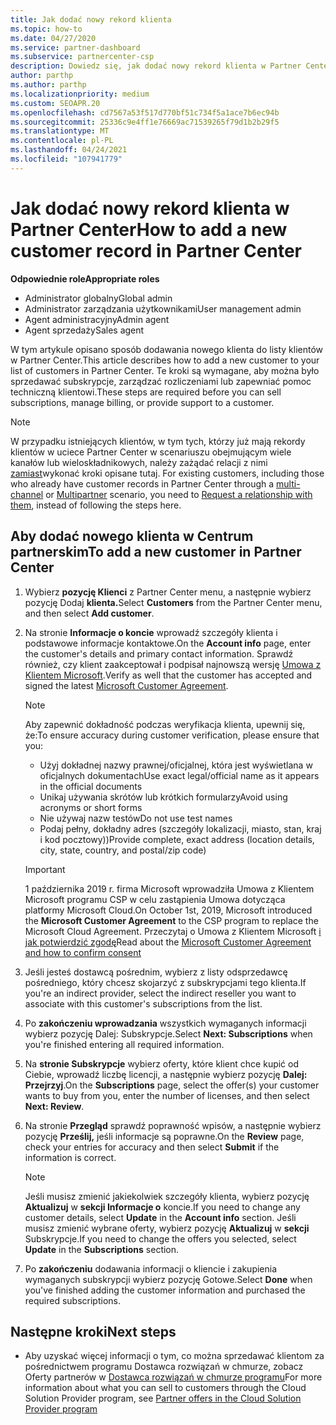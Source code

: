 ```yaml
---
title: Jak dodać nowy rekord klienta
ms.topic: how-to
ms.date: 04/27/2020
ms.service: partner-dashboard
ms.subservice: partnercenter-csp
description: Dowiedz się, jak dodać nowy rekord klienta w Partner Center. Następnie możesz sprzedawać subskrypcje klientów, zarządzać rozliczeniami lub zapewniać pomoc techniczną dla klientów.
author: parthp
ms.author: parthp
ms.localizationpriority: medium
ms.custom: SEOAPR.20
ms.openlocfilehash: cd7567a53f517d770bf51c734f5a1ace7b6ec94b
ms.sourcegitcommit: 25336c9e4ff1e76669ac71539265f79d1b2b29f5
ms.translationtype: MT
ms.contentlocale: pl-PL
ms.lasthandoff: 04/24/2021
ms.locfileid: "107941779"
---
```

# <a name="how-to-add-a-new-customer-record-in-partner-center"></a><span data-ttu-id="e9dfa-104">Jak dodać nowy rekord klienta w Partner Center</span><span class="sxs-lookup"><span data-stu-id="e9dfa-104">How to add a new customer record in Partner Center</span></span>

<span data-ttu-id="e9dfa-105">**Odpowiednie role**</span><span class="sxs-lookup"><span data-stu-id="e9dfa-105">**Appropriate roles**</span></span>

- <span data-ttu-id="e9dfa-106">Administrator globalny</span><span class="sxs-lookup"><span data-stu-id="e9dfa-106">Global admin</span></span>
- <span data-ttu-id="e9dfa-107">Administrator zarządzania użytkownikami</span><span class="sxs-lookup"><span data-stu-id="e9dfa-107">User management admin</span></span>
- <span data-ttu-id="e9dfa-108">Agent administracyjny</span><span class="sxs-lookup"><span data-stu-id="e9dfa-108">Admin agent</span></span>
- <span data-ttu-id="e9dfa-109">Agent sprzedaży</span><span class="sxs-lookup"><span data-stu-id="e9dfa-109">Sales agent</span></span>

<span data-ttu-id="e9dfa-110">W tym artykule opisano sposób dodawania nowego klienta do listy klientów w Partner Center.</span><span class="sxs-lookup"><span data-stu-id="e9dfa-110">This article describes how to add a new customer to your list of customers in Partner Center.</span></span> <span data-ttu-id="e9dfa-111">Te kroki są wymagane, aby można było sprzedawać subskrypcje, zarządzać rozliczeniami lub zapewniać pomoc techniczną klientowi.</span><span class="sxs-lookup"><span data-stu-id="e9dfa-111">These steps are required before you can sell subscriptions, manage billing, or provide support to a customer.</span></span>

>[!NOTE]
><span data-ttu-id="e9dfa-112">W przypadku istniejących klientów, w tym tych, którzy [](multichannel.md) już mają rekordy klientów w uciece Partner Center w scenariuszu obejmującym wiele kanałów lub wieloskładnikowych, należy zażądać relacji z nimi [zamiast](request-a-relationship-with-a-customer.md)wykonać kroki opisane tutaj. [](multipartner.md)</span><span class="sxs-lookup"><span data-stu-id="e9dfa-112">For existing customers, including those who already have customer records in Partner Center through a [multi-channel](multichannel.md) or [Multipartner](multipartner.md) scenario, you need to [Request a relationship with them](request-a-relationship-with-a-customer.md), instead of following the steps here.</span></span>

## <a name="to-add-a-new-customer-in-partner-center"></a><span data-ttu-id="e9dfa-113">Aby dodać nowego klienta w Centrum partnerskim</span><span class="sxs-lookup"><span data-stu-id="e9dfa-113">To add a new customer in Partner Center</span></span>

1. <span data-ttu-id="e9dfa-114">Wybierz **pozycję Klienci** z Partner Center menu, a następnie wybierz pozycję Dodaj **klienta.**</span><span class="sxs-lookup"><span data-stu-id="e9dfa-114">Select **Customers** from the Partner Center menu, and then select **Add customer**.</span></span>

2. <span data-ttu-id="e9dfa-115">Na stronie **Informacje o koncie** wprowadź szczegóły klienta i podstawowe informacje kontaktowe.</span><span class="sxs-lookup"><span data-stu-id="e9dfa-115">On the **Account info** page, enter the customer's details and primary contact information.</span></span> <span data-ttu-id="e9dfa-116">Sprawdź również, czy klient zaakceptował i podpisał najnowszą wersję [Umowa z Klientem Microsoft](agreements.md).</span><span class="sxs-lookup"><span data-stu-id="e9dfa-116">Verify as well that the customer has accepted and signed the latest [Microsoft Customer Agreement](agreements.md).</span></span>

   >[!NOTE]
   >
   ><span data-ttu-id="e9dfa-117">Aby zapewnić dokładność podczas weryfikacja klienta, upewnij się, że:</span><span class="sxs-lookup"><span data-stu-id="e9dfa-117">To ensure accuracy during customer verification, please ensure that you:</span></span>
   >
   >- <span data-ttu-id="e9dfa-118">Użyj dokładnej nazwy prawnej/oficjalnej, która jest wyświetlana w oficjalnych dokumentach</span><span class="sxs-lookup"><span data-stu-id="e9dfa-118">Use exact legal/official name as it appears in the official documents</span></span>
   >- <span data-ttu-id="e9dfa-119">Unikaj używania skrótów lub krótkich formularzy</span><span class="sxs-lookup"><span data-stu-id="e9dfa-119">Avoid using acronyms or short forms</span></span>
   >- <span data-ttu-id="e9dfa-120">Nie używaj nazw testów</span><span class="sxs-lookup"><span data-stu-id="e9dfa-120">Do not use test names</span></span>
   >- <span data-ttu-id="e9dfa-121">Podaj pełny, dokładny adres (szczegóły lokalizacji, miasto, stan, kraj i kod pocztowy))</span><span class="sxs-lookup"><span data-stu-id="e9dfa-121">Provide complete, exact address (location details, city, state, country, and postal/zip code)</span></span>

   >[!IMPORTANT]
   > <span data-ttu-id="e9dfa-122">1 października 2019 r. firma  Microsoft wprowadziła Umowa z Klientem Microsoft programu CSP w celu zastąpienia Umowa dotycząca platformy Microsoft Cloud.</span><span class="sxs-lookup"><span data-stu-id="e9dfa-122">On October 1st, 2019, Microsoft introduced the **Microsoft Customer Agreement** to the CSP program to replace the Microsoft Cloud Agreement.</span></span> <span data-ttu-id="e9dfa-123">Przeczytaj o Umowa z Klientem Microsoft [i jak potwierdzić zgodę](confirm-customer-agreement.md)</span><span class="sxs-lookup"><span data-stu-id="e9dfa-123">Read about the [Microsoft Customer Agreement and how to confirm consent](confirm-customer-agreement.md)</span></span>
  
3. <span data-ttu-id="e9dfa-124">Jeśli jesteś dostawcą pośrednim, wybierz z listy odsprzedawcę pośredniego, który chcesz skojarzyć z subskrypcjami tego klienta.</span><span class="sxs-lookup"><span data-stu-id="e9dfa-124">If you're an indirect provider, select the indirect reseller you want to associate with this customer's subscriptions from the list.</span></span>

4. <span data-ttu-id="e9dfa-125">Po **zakończeniu wprowadzania** wszystkich wymaganych informacji wybierz pozycję Dalej: Subskrypcje.</span><span class="sxs-lookup"><span data-stu-id="e9dfa-125">Select **Next: Subscriptions** when you're finished entering all required information.</span></span>

5. <span data-ttu-id="e9dfa-126">Na **stronie Subskrypcje** wybierz oferty, które klient chce kupić od Ciebie, wprowadź liczbę licencji, a następnie wybierz pozycję **Dalej: Przejrzyj**.</span><span class="sxs-lookup"><span data-stu-id="e9dfa-126">On the **Subscriptions** page, select the offer(s) your customer wants to buy from you, enter the number of licenses, and then select **Next: Review**.</span></span>

6. <span data-ttu-id="e9dfa-127">Na stronie **Przegląd** sprawdź poprawność wpisów, a następnie wybierz pozycję **Prześlij,** jeśli informacje są poprawne.</span><span class="sxs-lookup"><span data-stu-id="e9dfa-127">On the **Review** page, check your entries for accuracy and then select **Submit** if the information is correct.</span></span>

   >[!NOTE]
   ><span data-ttu-id="e9dfa-128">Jeśli musisz zmienić jakiekolwiek szczegóły klienta, wybierz pozycję **Aktualizuj** w **sekcji Informacje o** koncie.</span><span class="sxs-lookup"><span data-stu-id="e9dfa-128">If you need to change any customer details, select **Update** in the **Account info** section.</span></span> <span data-ttu-id="e9dfa-129">Jeśli musisz zmienić wybrane oferty, wybierz pozycję **Aktualizuj** w **sekcji** Subskrypcje.</span><span class="sxs-lookup"><span data-stu-id="e9dfa-129">If you need to change the offers you selected, select **Update** in the **Subscriptions** section.</span></span>

7. <span data-ttu-id="e9dfa-130">Po **zakończeniu** dodawania informacji o kliencie i zakupienia wymaganych subskrypcji wybierz pozycję Gotowe.</span><span class="sxs-lookup"><span data-stu-id="e9dfa-130">Select **Done** when you've finished adding the customer information and purchased the required subscriptions.</span></span>

## <a name="next-steps"></a><span data-ttu-id="e9dfa-131">Następne kroki</span><span class="sxs-lookup"><span data-stu-id="e9dfa-131">Next steps</span></span>

- <span data-ttu-id="e9dfa-132">Aby uzyskać więcej informacji o tym, co można sprzedawać klientom za pośrednictwem programu Dostawca rozwiązań w chmurze, zobacz Oferty partnerów w [Dostawca rozwiązań w chmurze programu](csp-offers.md)</span><span class="sxs-lookup"><span data-stu-id="e9dfa-132">For more information about what you can sell to customers through the Cloud Solution Provider program, see [Partner offers in the Cloud Solution Provider program](csp-offers.md)</span></span>

